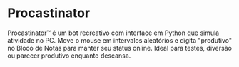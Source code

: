 # Procastinator
Procastinator™ é um bot recreativo com interface em Python que simula atividade no PC. Move o mouse em intervalos aleatórios e digita "produtivo" no Bloco de Notas para manter seu status online. Ideal para testes, diversão ou parecer produtivo enquanto descansa.
